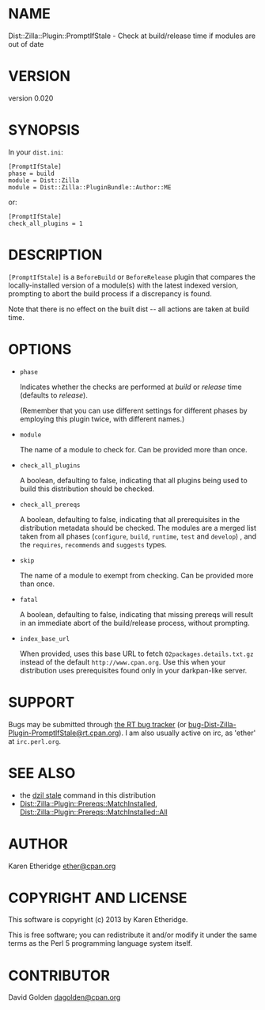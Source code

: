 # NAME

Dist::Zilla::Plugin::PromptIfStale - Check at build/release time if modules are out of date

# VERSION

version 0.020

# SYNOPSIS

In your `dist.ini`:

    [PromptIfStale]
    phase = build
    module = Dist::Zilla
    module = Dist::Zilla::PluginBundle::Author::ME

or:

    [PromptIfStale]
    check_all_plugins = 1

# DESCRIPTION

`[PromptIfStale]` is a `BeforeBuild` or `BeforeRelease` plugin that compares the
locally-installed version of a module(s) with the latest indexed version,
prompting to abort the build process if a discrepancy is found.

Note that there is no effect on the built dist -- all actions are taken at
build time.

# OPTIONS

- `phase`

    Indicates whether the checks are performed at _build_ or _release_ time
    (defaults to _release_).

    (Remember that you can use different settings for different phases by employing
    this plugin twice, with different names.)

- `module`

    The name of a module to check for. Can be provided more than once.

- `check_all_plugins`

    A boolean, defaulting to false, indicating that all plugins being used to
    build this distribution should be checked.

- `check_all_prereqs`

    A boolean, defaulting to false, indicating that all prerequisites in the
    distribution metadata should be checked. The modules are a merged list taken
    from all phases (`configure`, `build`, `runtime`, `test` and `develop`) ,
    and the `requires`, `recommends` and `suggests` types.

- `skip`

    The name of a module to exempt from checking. Can be provided more than once.

- `fatal`

    A boolean, defaulting to false, indicating that missing prereqs will result in
    an immediate abort of the build/release process, without prompting.

- `index_base_url`

    When provided, uses this base URL to fetch `02packages.details.txt.gz`
    instead of the default `http://www.cpan.org`.  Use this when your
    distribution uses prerequisites found only in your darkpan-like server.

# SUPPORT

Bugs may be submitted through [the RT bug tracker](https://rt.cpan.org/Public/Dist/Display.html?Name=Dist-Zilla-Plugin-PromptIfStale)
(or [bug-Dist-Zilla-Plugin-PromptIfStale@rt.cpan.org](mailto:bug-Dist-Zilla-Plugin-PromptIfStale@rt.cpan.org)).
I am also usually active on irc, as 'ether' at `irc.perl.org`.

# SEE ALSO

- the [dzil stale](https://metacpan.org/pod/Dist::Zilla::App::Command::stale) command in this distribution
- [Dist::Zilla::Plugin::Prereqs::MatchInstalled](https://metacpan.org/pod/Dist::Zilla::Plugin::Prereqs::MatchInstalled), [Dist::Zilla::Plugin::Prereqs::MatchInstalled::All](https://metacpan.org/pod/Dist::Zilla::Plugin::Prereqs::MatchInstalled::All)

# AUTHOR

Karen Etheridge <ether@cpan.org>

# COPYRIGHT AND LICENSE

This software is copyright (c) 2013 by Karen Etheridge.

This is free software; you can redistribute it and/or modify it under
the same terms as the Perl 5 programming language system itself.

# CONTRIBUTOR

David Golden <dagolden@cpan.org>
